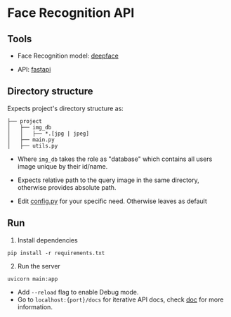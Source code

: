 # Face Recognition API

## Tools
* Face Recognition model: [deepface](https://github.com/serengil/deepface)

* API: [fastapi](https://github.com/tiangolo/fastapi)

## Directory structure
Expects project's directory structure as:
```
├── project
│   ├── img_db
│   │   ├── *.[jpg | jpeg]
│   ├── main.py
│   ├── utils.py

```

 * Where `img_db` takes the role as "database" which contains all users image unique by their id/name.

 * Expects relative path to the query image in the same directory, otherwise provides absolute path.

* Edit [config.py](config.py) for your specific need. Otherwise leaves as default

## Run

1. Install dependencies
```
pip install -r requirements.txt
```

2. Run the server
```
uvicorn main:app
```
* Add `--reload` flag to enable Debug mode.
* Go to `localhost:{port}/docs` for iterative API docs, check [doc](https://fastapi.tiangolo.com/#interactive-api-docs) for more information.
